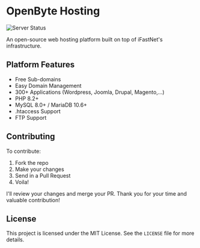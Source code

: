 # OpenByte Hosting

![Server Status](https://img.shields.io/badge/server_status-live-green?style=flat)

An open-source web hosting platform built on top of iFastNet's infrastructure.

## Platform Features

- Free Sub-domains
- Easy Domain Management
- 300+ Applications (Wordpress, Joomla, Drupal, Magento,...)
- PHP 8.2+
- MySQL 8.0+ / MariaDB 10.6+
- .htaccess Support
- FTP Support

## Contributing

To contribute:

1. Fork the repo
2. Make your changes
3. Send in a Pull Request
4. Voila!

I'll review your changes and merge your PR. Thank you for your time and valuable contribution!

## License

This project is licensed under the MIT License. See the `LICENSE` file for more details.